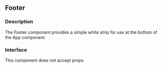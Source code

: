 ## Footer

### Description

The Footer component provides a simple white strip for use
at the bottom of the App component.

### Interface

This component does not accept props
